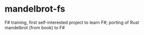 # mandelbrot-fs
F# training, first self-interested project to learn F#; porting of Rust mandelbrot (from book) to F#
